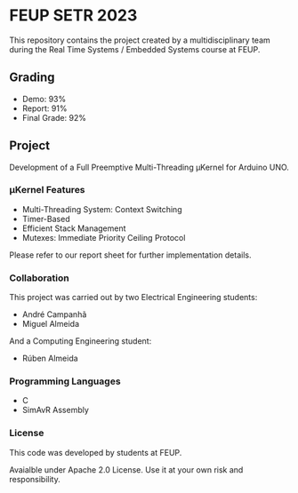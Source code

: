 # FEUP SETR 2023

This repository contains the project created by a multidisciplinary team during the Real Time Systems / Embedded Systems course at FEUP.

## Grading

* Demo: 93%
* Report: 91% 
* Final Grade: 92%

## Project

Development of a Full Preemptive Multi-Threading &mu;Kernel for Arduino UNO.

### &mu;Kernel Features

* Multi-Threading System: Context Switching
* Timer-Based
* Efficient Stack Management
* Mutexes: Immediate Priority Ceiling Protocol

Please refer to our report sheet for further implementation details.

### Collaboration

This project was carried out by two Electrical Engineering students:
* André Campanhã
* Miguel Almeida

And a Computing Engineering student:
* Rúben Almeida

### Programming Languages
* C
* SimAvR Assembly

### License

This code was developed by students at FEUP.

Avaialble under Apache 2.0 License. Use it at your own risk and responsibility.
